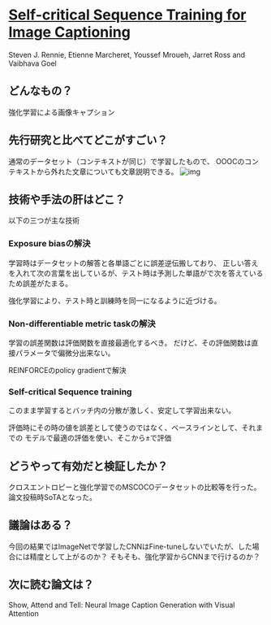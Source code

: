 # [Self-critical Sequence Training for Image Captioning](https://arxiv.org/abs/1612.00563)
Steven J. Rennie, Etienne Marcheret, Youssef Mroueh, Jarret Ross and Vaibhava Goel

## どんなもの？
強化学習による画像キャプション

## 先行研究と比べてどこがすごい？
通常のデータセット（コンテキストが同じ）で学習したもので、
OOOCのコンテキストから外れた文章についても文章説明できる。
![img](https://github.com/Swall0w/thesis/blob/master/img/1.1.png)

## 技術や手法の肝はどこ？
以下の三つが主な技術
### Exposure biasの解決
学習時はデータセットの解答と各単語ごとに誤差逆伝搬しており、
正しい答えを入れて次の言葉を出しているが、テスト時は予測した単語がで次を答えているため誤差がたまる。

強化学習により、テスト時と訓練時を同一になるように近づける。

### Non-differentiable metric taskの解決
学習の誤差関数は評価関数を直接最適化するべき。
だけど、その評価関数は直接パラメータで偏微分出来ない。

REINFORCEのpolicy gradientで解決

### Self-critical Sequence training
このまま学習するとバッチ内の分散が激しく、安定して学習出来ない。

評価時にその時の値を誤差として使うのではなく、ベースラインとして、それまでの
モデルで最適の評価を使い、そこから±で評価
## どうやって有効だと検証したか？
クロスエントロピーと強化学習でのMSCOCOデータセットの比較等を行った。
論文投稿時SoTAとなった。
## 議論はある？
今回の結果ではImageNetで学習したCNNはFine-tuneしないでいたが、した場合には精度として上がるのか？
そもそも、強化学習からCNNまで行けるのか？

## 次に読む論文は？
Show, Attend and Tell: Neural Image Caption Generation with Visual Attention
